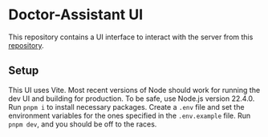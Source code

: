 # Doctor-Assistant UI

This repository contains a UI interface to interact with the server from this [repository](https://github.com/RishabD/DoctorAssistant).

## Setup

This UI uses Vite. Most recent versions of Node should work for running the dev UI and building for production. To be safe, use Node.js version 22.4.0. Run `pnpm i` to install necessary packages. Create a `.env` file and set the environment variables for the ones specified in the `.env.example` file. Run `pnpm dev`, and you should be off to the races.
